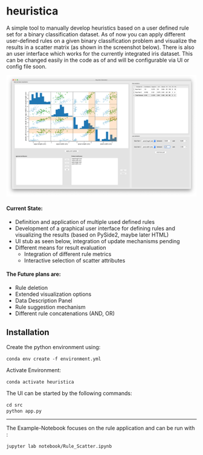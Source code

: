 # heuristica

A simple tool to manually develop heuristics based on a user defined rule set for a binary classification dataset. As of now you can apply different user-defined rules on a given binary classification problem and visualize the results in a scatter matrix (as shown in the screenshot below). There is also an user interface which works for the currently integrated iris dataset. This can be changed easily in the code as of and will be configurable via UI or config file soon.

![ui](images/ui_v0_1.png)

#### Current State:

- Definition and application of multiple used defined rules
- Development of a graphical user interface for defining rules and visualizing the results (based on PySide2, maybe later HTML)
- UI stub as seen below, integration of update mechanisms pending
- Different means for result evaluation
  - Integration of different rule metrics
  - Interactive selection of scatter attributes

#### The Future plans are:

- Rule deletion
- Extended visualization options
- Data Description Panel
- Rule suggestion mechanism
- Different rule concatenations (AND, OR)




## Installation

Create the python environment using:

```shell
conda env create -f environment.yml
```

Activate Environment:

```shell
conda activate heuristica
```

The UI can be started by the following commands:

```shell
cd src
python app.py
```
---

The Example-Notebook focuses on the rule application and can be run with :

```shell
jupyter lab notebook/Rule_Scatter.ipynb
```

